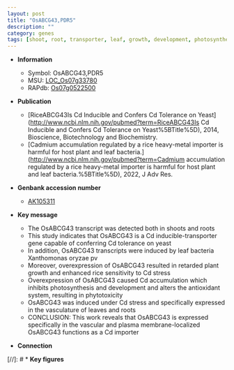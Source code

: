```yaml
---
layout: post
title: "OsABCG43,PDR5"
description: ""
category: genes
tags: [shoot, root, transporter, leaf, growth, development, photosynthesis, stress, plant growth, plasma membrane]
---
```


* **Information**  
    + Symbol: OsABCG43,PDR5  
    + MSU: [LOC_Os07g33780](http://rice.uga.edu/cgi-bin/ORF_infopage.cgi?orf=LOC_Os07g33780)  
    + RAPdb: [Os07g0522500](http://rapdb.dna.affrc.go.jp/viewer/gbrowse_details/irgsp1?name=Os07g0522500)  

* **Publication**  
    + [RiceABCG43Is Cd Inducible and Confers Cd Tolerance on Yeast](http://www.ncbi.nlm.nih.gov/pubmed?term=RiceABCG43Is Cd Inducible and Confers Cd Tolerance on Yeast%5BTitle%5D), 2014, Bioscience, Biotechnology and Biochemistry.
    + [Cadmium accumulation regulated by a rice heavy-metal importer is harmful for host plant and leaf bacteria.](http://www.ncbi.nlm.nih.gov/pubmed?term=Cadmium accumulation regulated by a rice heavy-metal importer is harmful for host plant and leaf bacteria.%5BTitle%5D), 2022, J Adv Res.

* **Genbank accession number**  
    + [AK105311](http://www.ncbi.nlm.nih.gov/nuccore/AK105311)

* **Key message**  
    + The OsABCG43 transcript was detected both in shoots and roots
    + This study indicates that OsABCG43 is a Cd inducible-transporter gene capable of conferring Cd tolerance on yeast
    + In addition, OsABCG43 transcripts were induced by leaf bacteria Xanthomonas oryzae pv
    + Moreover, overexpression of OsABCG43 resulted in retarded plant growth and enhanced rice sensitivity to Cd stress
    + Overexpression of OsABCG43 caused Cd accumulation which inhibits photosynthesis and development and alters the antioxidant system, resulting in phytotoxicity
    + OsABCG43 was induced under Cd stress and specifically expressed in the vasculature of leaves and roots
    + CONCLUSION: This work reveals that OsABCG43 is expressed specifically in the vascular and plasma membrane-localized OsABCG43 functions as a Cd importer

* **Connection**  

[//]: # * **Key figures**  


